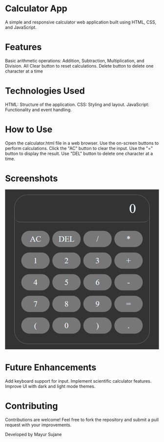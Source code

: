 # Calculator App
A simple and responsive calculator web application built using HTML, CSS, and JavaScript.

# Features
Basic arithmetic operations: Addition, Subtraction, Multiplication, and Division.
All Clear button to reset calculations.
Delete button to delete one character at a time

# Technologies Used
HTML: Structure of the application.
CSS: Styling and layout.
JavaScript: Functionality and event handling.

# How to Use
Open the calculator.html file in a web browser.
Use the on-screen buttons to perform calculations.
Click the "AC" button to clear the input.
Use the "=" button to display the result.
Use "DEL" button to delete one character at a time.

# Screenshots
![alt text](<Screenshot (518)-1.png>)

# Future Enhancements
Add keyboard support for input.
Implement scientific calculator features.
Improve UI with dark and light mode themes.

# Contributing
Contributions are welcome! Feel free to fork the repository and submit a pull request with your improvements.


Developed by 
Mayur Sujane